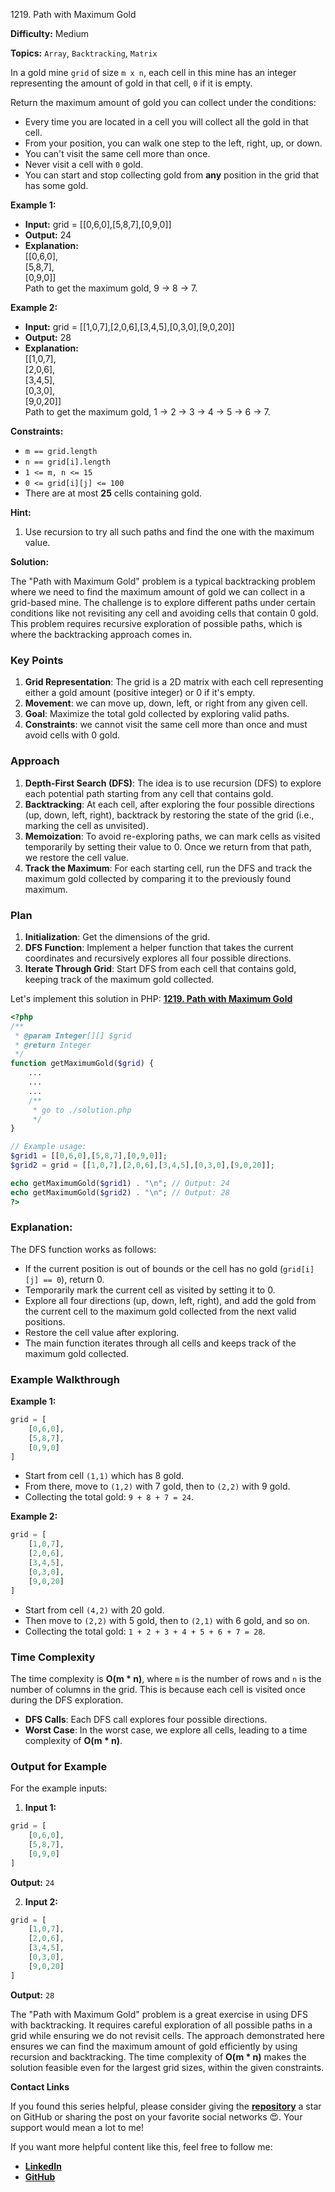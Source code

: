 1219\. Path with Maximum Gold

**Difficulty:** Medium

**Topics:** `Array`, `Backtracking`, `Matrix`

In a gold mine `grid` of size `m x n`, each cell in this mine has an integer representing the amount of gold in that cell, `0` if it is empty.

Return the maximum amount of gold you can collect under the conditions:

- Every time you are located in a cell you will collect all the gold in that cell.
- From your position, you can walk one step to the left, right, up, or down.
- You can't visit the same cell more than once.
- Never visit a cell with `0` gold.
- You can start and stop collecting gold from **any** position in the grid that has some gold.


**Example 1:**

- **Input:** grid = [[0,6,0],[5,8,7],[0,9,0]]
- **Output:** 24
- **Explanation:** \
  [[0,6,0],\
  [5,8,7],\
  [0,9,0]]\
  Path to get the maximum gold, 9 -> 8 -> 7.

**Example 2:**

- **Input:** grid = [[1,0,7],[2,0,6],[3,4,5],[0,3,0],[9,0,20]]
- **Output:** 28 
- **Explanation:** \
  [[1,0,7],\
  [2,0,6],\
  [3,4,5],\
  [0,3,0],\
  [9,0,20]]\
  Path to get the maximum gold, 1 -> 2 -> 3 -> 4 -> 5 -> 6 -> 7.


**Constraints:**

- `m == grid.length`
- `n == grid[i].length`
- `1 <= m, n <= 15`
- `0 <= grid[i][j] <= 100`
- There are at most **25** cells containing gold.


**Hint:**
1. Use recursion to try all such paths and find the one with the maximum value.



**Solution:**

The "Path with Maximum Gold" problem is a typical backtracking problem where we need to find the maximum amount of gold we can collect in a grid-based mine. The challenge is to explore different paths under certain conditions like not revisiting any cell and avoiding cells that contain 0 gold. This problem requires recursive exploration of possible paths, which is where the backtracking approach comes in.

### Key Points

1. **Grid Representation**: The grid is a 2D matrix with each cell representing either a gold amount (positive integer) or 0 if it's empty.
2. **Movement**: we can move up, down, left, or right from any given cell.
3. **Goal**: Maximize the total gold collected by exploring valid paths.
4. **Constraints**: we cannot visit the same cell more than once and must avoid cells with 0 gold.

### Approach

1. **Depth-First Search (DFS)**: The idea is to use recursion (DFS) to explore each potential path starting from any cell that contains gold.
2. **Backtracking**: At each cell, after exploring the four possible directions (up, down, left, right), backtrack by restoring the state of the grid (i.e., marking the cell as unvisited).
3. **Memoization**: To avoid re-exploring paths, we can mark cells as visited temporarily by setting their value to 0. Once we return from that path, we restore the cell value.
4. **Track the Maximum**: For each starting cell, run the DFS and track the maximum gold collected by comparing it to the previously found maximum.

### Plan

1. **Initialization**: Get the dimensions of the grid.
2. **DFS Function**: Implement a helper function that takes the current coordinates and recursively explores all four possible directions.
3. **Iterate Through Grid**: Start DFS from each cell that contains gold, keeping track of the maximum gold collected.

Let's implement this solution in PHP: **[1219. Path with Maximum Gold](https://github.com/mah-shamim/leet-code-in-php/tree/main/algorithms/001219-path-with-maximum-gold/solution.php)**

```php
<?php
/**
 * @param Integer[][] $grid
 * @return Integer
 */
function getMaximumGold($grid) {
    ...
    ...
    ...
    /**
     * go to ./solution.php
     */
}

// Example usage:
$grid1 = [[0,6,0],[5,8,7],[0,9,0]];
$grid2 = grid = [[1,0,7],[2,0,6],[3,4,5],[0,3,0],[9,0,20]];

echo getMaximumGold($grid1) . "\n"; // Output: 24
echo getMaximumGold($grid2) . "\n"; // Output: 28
?>
```

### Explanation:

The DFS function works as follows:
- If the current position is out of bounds or the cell has no gold (`grid[i][j] == 0`), return 0.
- Temporarily mark the current cell as visited by setting it to 0.
- Explore all four directions (up, down, left, right), and add the gold from the current cell to the maximum gold collected from the next valid positions.
- Restore the cell value after exploring.
- The main function iterates through all cells and keeps track of the maximum gold collected.

### Example Walkthrough

**Example 1:**
```php
grid = [
    [0,6,0],
    [5,8,7],
    [0,9,0]
]
```

- Start from cell `(1,1)` which has 8 gold.
- From there, move to `(1,2)` with 7 gold, then to `(2,2)` with 9 gold.
- Collecting the total gold: `9 + 8 + 7 = 24`.

**Example 2:**
```php
grid = [
    [1,0,7],
    [2,0,6],
    [3,4,5],
    [0,3,0],
    [9,0,20]
]
```

- Start from cell `(4,2)` with 20 gold.
- Then move to `(2,2)` with 5 gold, then to `(2,1)` with 6 gold, and so on.
- Collecting the total gold: `1 + 2 + 3 + 4 + 5 + 6 + 7 = 28`.

### Time Complexity

The time complexity is **O(m * n)**, where `m` is the number of rows and `n` is the number of columns in the grid. This is because each cell is visited once during the DFS exploration.

- **DFS Calls**: Each DFS call explores four possible directions.
- **Worst Case**: In the worst case, we explore all cells, leading to a time complexity of **O(m * n)**.

### Output for Example

For the example inputs:

1. **Input 1:**
```php
grid = [
    [0,6,0],
    [5,8,7],
    [0,9,0]
]
```
**Output:** `24`

2. **Input 2:**
```php
grid = [
    [1,0,7],
    [2,0,6],
    [3,4,5],
    [0,3,0],
    [9,0,20]
]
```
**Output:** `28`


The "Path with Maximum Gold" problem is a great exercise in using DFS with backtracking. It requires careful exploration of all possible paths in a grid while ensuring we do not revisit cells. The approach demonstrated here ensures we can find the maximum amount of gold efficiently by using recursion and backtracking. The time complexity of **O(m * n)** makes the solution feasible even for the largest grid sizes, within the given constraints.

**Contact Links**

If you found this series helpful, please consider giving the **[repository](https://github.com/mah-shamim/leet-code-in-php)** a star on GitHub or sharing the post on your favorite social networks 😍. Your support would mean a lot to me!

If you want more helpful content like this, feel free to follow me:

- **[LinkedIn](https://www.linkedin.com/in/arifulhaque/)**
- **[GitHub](https://github.com/mah-shamim)**

